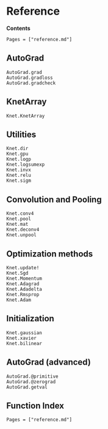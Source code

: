 # Reference

**Contents**

```@contents
Pages = ["reference.md"]
```

## AutoGrad

```@docs
AutoGrad.grad
AutoGrad.gradloss
AutoGrad.gradcheck
```

## KnetArray

```@docs
Knet.KnetArray
```

## Utilities

```@docs
Knet.dir
Knet.gpu
Knet.logp
Knet.logsumexp
Knet.invx
Knet.relu
Knet.sigm
```

## Convolution and Pooling

```@docs
Knet.conv4
Knet.pool
Knet.mat
Knet.deconv4
Knet.unpool
```

## Optimization methods

```@docs
Knet.update!
Knet.Sgd
Knet.Momentum
Knet.Adagrad
Knet.Adadelta
Knet.Rmsprop
Knet.Adam
```

## Initialization

```@docs
Knet.gaussian
Knet.xavier
Knet.bilinear
```

## AutoGrad (advanced)

```@docs
AutoGrad.@primitive
AutoGrad.@zerograd
AutoGrad.getval
```

## Function Index

```@index
Pages = ["reference.md"]
```

